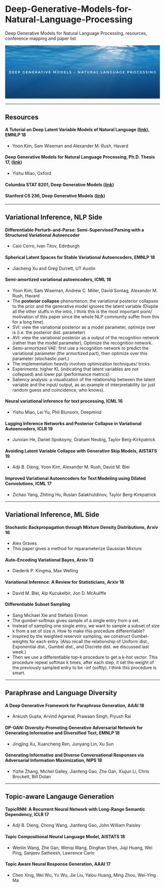 # Deep-Generative-Models-for-Natural-Language-Processing
Deep Generative Models for Natural Language Processing, resources, conference mapping and paper list

![title](https://github.com/Francix/Deep-Generative-Models-for-Natural-Language-Processing/blob/master/src/titlepage.jpeg)

----

## Resources 

#### A Tutorial on Deep Latent Variable Models of Natural Language ([link](https://arxiv.org/abs/1812.06834)), EMNLP 18 
* Yoon Kim, Sam Wiseman and Alexander M. Rush, Havard

#### Deep Generative Models for Natural Language Processing, Ph.D. Thesis 17, ([link](https://ora.ox.ac.uk/catalog/uuid:e4e1f1f9-e507-4754-a0ab-0246f1e1e258/download_file?file_format=pdf&safe_filename=PhD_Thesis_of_University_of_Oxford%2B%25287%2529.pdf&type_of_work=Thesis))
* Yishu Miao, Oxford

#### Columbia STAT 8201, Deep Generative Models ([link](http://stat.columbia.edu/~cunningham/teaching/GR8201/))

#### Stanford CS 236, Deep Generative Models ([link](https://deepgenerativemodels.github.io/))


----

## Variational Inference, NLP Side 

#### Differentiable Perturb-and-Parse: Semi-Supervised Parsing with a Structured Variational Autoencoder
* Caio Corro, Ivan Titov, Edinburgh

#### Spherical Latent Spaces for Stable Variational Autoencoders, EMNLP 18 
* Jiacheng Xu and Greg Durrett, UT Austin

#### Semi-amortized variational autoencoders, ICML 18 
* Yoon Kim, Sam Wiseman, Andrew C. Miller, David Sontag, Alexander M. Rush, Havard
* The **posterior collapse** phenomenon: the variational posterior collapses to the prior and the generative model ignores the latent variable (Dispite all the other stuffs in the intro, I think this is the most important point/ motivation of this paper since the whole NLP community suffer from this for a long time). 
* SVI: view the variational posterior as a model parameter, optimize over is (i.e. the posterior dist. parameter)
* AVI: view the variational posterior as a output of the recognition network (rather than the model parameter), Optimize the recognition network. 
* Semi-armortized VAE: first use a recognition network to predict the variational parameter (the armortized part), then optimize over this parameter (stochastic part.)
* The implementation heavily involves optimization techniques/ tricks. 
* Experiments: higher KL (indicating that latent variables are not collepsed) and lower ppl (performance metrics). 
* Saliency analysis: a visualization of the relationship between the latent variable and the input/ output, as an example of interpretability (or just random guess and coincidence, who knows). 

#### Neural variational inference for text processing, ICML 16 
* Yishu Miao, Lei Yu, Phil Blunsom, Deepmind

#### Lagging Inference Networks and Posterior Collapse in Variational Autoencoders, ICLR 19 
* Junxian He, Daniel Spokoyny, Graham Neubig, Taylor Berg-Kirkpatrick

#### Avoiding Latent Variable Collapse with Generative Skip Models, AISTATS 19 
* Adji B. Dieng, Yoon Kim, Alexander M. Rush, David M. Blei

#### Improved Variational Autoencoders for Text Modeling using Dilated Convolutions, ICML 17 
* Zichao Yang, Zhiting Hu, Ruslan Salakhutdinov, Taylor Berg-Kirkpatrick



----

## Variational Inference, ML Side 

#### Stochastic Backpropagation through Mixture Density Distributions, Arxiv 16
* Alex Graves
* This paper gives a method for reparameterize Gaussian Mixture 

#### Auto-Encoding Variational Bayes, Arxiv 13 
* Diederik P. Kingma, Max Welling

#### Variational Inference: A Review for Statisticians, Arxiv 18
* David M. Blei, Alp Kucukelbir, Jon D. McAuliffe 

#### Differentiable Subset Sampling
* Sang Michael Xie and Stefano Ermon
* The gumbel-softmax gives sample of a single entry from a set. 
* Instead of sampling one single entry, we want to sample a subset of size k from a set of size n. How to make this procedure differentiable? 
* Inspired by the weighted reservoir sampling, we construct Gumbel-weights for each entry. (Also recall the relationship of Uniform dist., Exponential dist., Gumbel dist., and Discrete dist. we discussed last week.)
* Then we use a differentiable top-k procedure to get a k-hot vector. This procedure repeat softmax k times, after each step, it set the weight of the previously sampled entry to be -inf (softly). I think this procedure is smart. 


----

## Paraphrase and Language Diversity 

#### A Deep Generative Framework for Paraphrase Generation, AAAI 18
* Ankush Gupta, Arvind Agarwal, Prawaan Singh, Piyush Rai 

#### DP-GAN: Diversity-Promoting Generative Adversarial Network for Generating Informative and Diversified Text, EMNLP 18 
* Jingjing Xu, Xuancheng Ren, Junyang Lin, Xu Sun

#### Generating Informative and Diverse Conversational Responses via Adversarial Information Maximization, NIPS 18
* Yizhe Zhang, Michel Galley, Jianfeng Gao, Zhe Gan, Xiujun Li, Chris Brockett, Bill Dolan


----

## Topic-aware Langauge Generation

#### TopicRNN: A Recurrent Neural Network with Long-Range Semantic Dependency, ICLR 17 
* Adji B. Dieng, Chong Wang, Jianfeng Gao, John William Paisley

#### Topic Compositional Neural Language Model, AISTATS 18 
* Wenlin Wang, Zhe Gan, Wenqi Wang, Dinghan Shen, Jiaji Huang, Wei Ping, Sanjeev Satheesh, Lawrence Carin

#### Topic Aware Neural Response Generation, AAAI 17 
* Chen Xing, Wei Wu, Yu Wu, Jie Liu, Yalou Huang, Ming Zhou, Wei-Ying Ma